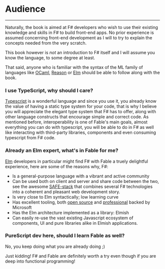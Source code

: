 # Audience

---------------------

Naturally, the book is aimed at F# developers who wish to use their existing knowledge and skills in F# to build front-end apps. No prior experience is assumed concerning front-end development as I will to try to explain the concepts needed from the very scratch.

This book however is *not* an introduction to F# itself and I will assume you know the language, to some degree at least. 

That said, anyone who is familiar with the syntax of the ML family of languages like [OCaml](https://ocaml.org/), [Reason](https://github.com/facebook/reason) or [Elm](http://elm-lang.org/) should be able to follow along with the book.

### I use TypeScript, why should I care?

[Typescript](https://www.typescriptlang.org/) is a wonderful language and since you use it, you already know the value of having a static type system for your code, that is why I believe you will appreciate the elegant type system that F# has to offer, along with other language constructs that encourage simple and correct code. As mentioned before, interoperability is one of Fable's main goals, almost everything you can do with typescript, you will be able to do in F# as well like interacting with third-party libraries, components and even consuming typescript from F# code.  

### Already an Elm expert, what's in Fable for me?
 
[Elm](http://elm-lang.org/) developers in particular might find F# with Fable a truely delightful experience, here are some of the reasons why, F#:
 - Is a general-purpose language with a vibrant and active community
 - Can be used both on client and server and share code between the two, see the awesome [SAFE-stack](https://safe-stack.github.io/) that combines several F# technologies into a coherent and pleasant web development story.
 - Is very close to Elm syntactically; low learning curve
 - Has excellent tooling, both [open source](https://github.com/ionide/ionide-vscode-fsharp) and [professional](https://visualstudio.microsoft.com/vs/community/) backed by Microsoft
 - Has the Elm architecture implemented as a library: Elmish
 - Can easily re-use the vast existing Javascript ecosystem of components, UI and pure libraries alike in Elmish applications. 


### PureScript dev here, should I learn Fable as well? 

No, you keep doing what you are already doing ;) 

Just kidding! F# and Fable are definitely worth a try even though if you are deep into functional programming!